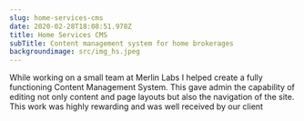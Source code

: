 ```yaml
---
slug: home-services-cms
date: 2020-02-28T18:08:51.978Z
title: Home Services CMS
subTitle: Content management system for home brokerages
backgroundimage: src/img_hs.jpeg
---
```

While working on a small team at Merlin Labs I helped create a fully functioning Content Management System. This gave admin the capability of editing not only content and page layouts but also the navigation of the site. This work was highly rewarding and was well received by our client
